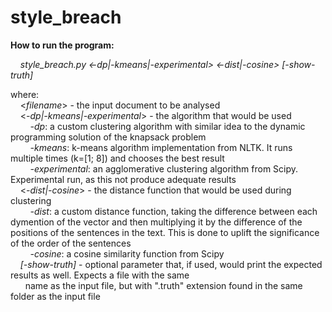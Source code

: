 # style_breach

**How to run the program:**  
  
&nbsp;&nbsp;&nbsp;&nbsp;_style_breach.py <file> <-dp|-kmeans|-experimental> <-dist|-cosine> [-show-truth]_  
  
where:  
&nbsp;&nbsp;&nbsp;&nbsp;&lt;_filename_&gt; - the input document to be analysed  
&nbsp;&nbsp;&nbsp;&nbsp;&lt;_-dp|-kmeans|-experimental_&gt; - the algorithm that would be used  
&nbsp;&nbsp;&nbsp;&nbsp;&nbsp;&nbsp;&nbsp;&nbsp;_-dp_: a custom clustering algorithm with similar idea to the dynamic programming solution of the knapsack problem  
&nbsp;&nbsp;&nbsp;&nbsp;&nbsp;&nbsp;&nbsp;&nbsp;_-kmeans_: k-means algorithm implementation from NLTK. It runs multiple times (k=[1; 8]) and chooses the best result  
&nbsp;&nbsp;&nbsp;&nbsp;&nbsp;&nbsp;&nbsp;&nbsp;_-experimental_: an agglomerative clustering algorithm from Scipy. Experimental run, as this not produce adequate results  
&nbsp;&nbsp;&nbsp;&nbsp;&lt;_-dist|-cosine_&gt; - the distance function that would be used during clustering  
&nbsp;&nbsp;&nbsp;&nbsp;&nbsp;&nbsp;&nbsp;&nbsp;_-dist_: a custom distance function, taking the difference between each dymention of the vector and then multiplying it by the difference of the positions of the sentences in the text. This is done to uplift the significance of the order of the sentences  
&nbsp;&nbsp;&nbsp;&nbsp;&nbsp;&nbsp;&nbsp;&nbsp;_-cosine_: a cosine similarity function from Scipy  
&nbsp;&nbsp;&nbsp;&nbsp;_[-show-truth]_ - optional parameter that, if used, would print the expected results as well. Expects a file with the same  
&nbsp;&nbsp;&nbsp;&nbsp;&nbsp;&nbsp;name as the input file, but with ".truth" extension found in the same folder as the input file  
